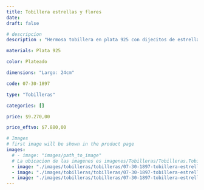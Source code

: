 ```yaml
---
title: Tobillera estrellas y flores
date: 
draft: false

# descripcion
description : "Hermosa tobillera en plata 925 con dijecitos de estrellas. Cierre tipo gancho."

materials: Plata 925

color: Plateado

dimensions: "Largo: 24cm"

code: 07-30-1897

type: "Tobilleras"

categories: []

price: $9.270,00

price_eftvo: $7.880,00

# Images
# first image will be shown in the product page
images:
  # - image: "images/path_to_image"
  # La ubicacion de las imagenes es imagenes/Tobilleras/Tobilleras.Tobilleras/07-30-1897-tobillera-estrellas-y-flores
  - image: "./images/tobilleras/tobilleras/07-30-1897-tobillera-estrellas-y-flores_a.jpg"
  - image: "./images/tobilleras/tobilleras/07-30-1897-tobillera-estrellas-y-flores_b.jpg"
  - image: "./images/tobilleras/tobilleras/07-30-1897-tobillera-estrellas-y-flores_c.jpg"
---
```

